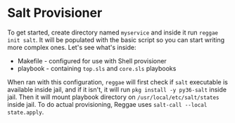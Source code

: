 # Salt Provisioner

To get started, create directory named `myservice` and inside it run `reggae init salt`. It will be populated with the basic script so you can start writing more complex ones. Let's see what's inside:
* Makefile - configured for use with Shell provisioner
* playbook - containing `top.sls` and `core.sls` playbooks

When ran with this configuration, `reggae` will first check if `salt` executable is available inside jail, and if it isn't, it will run `pkg install -y py36-salt` inside jail. Then it will mount playbook directory on `/usr/local/etc/salt/states` inside jail. To do actual provisioning, Reggae uses `salt-call --local state.apply`.
